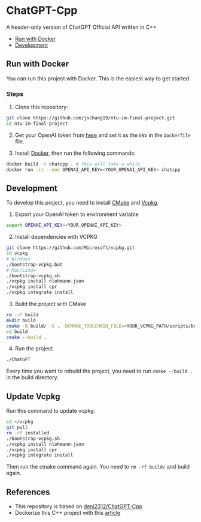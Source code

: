 
#  ChatGPT-Cpp
A header-only version of ChatGPT Official API written in C++

* [Run with Docker](#run-with-docker)
* [Development](#development)

## Run with Docker

You can run this project with Docker. This is the easiest way to get started.

### Steps

1. Clone this repository:
```bash
git clone https://github.com/jschang19/ntu-im-final-project.git
cd ntu-im-final-project
```

2. Get your OpenAI token from [here](https://platform.openai.com/) and set it as the `ENV` in the `Dockerfile` file.

3. Install [Docker](https://www.docker.com/products/docker-desktop/), then run the following commands:

```bash
docker build -t chatcpp . # this will take a while
docker run -it --env OPENAI_API_KEY=<YOUR_OPENAI_API_KEY> chatcpp
```

## Development

To develop this project, you need to install [CMake](https://cmake.org/download/) and [Vcpkg](https://github.com/microsoft/vcpkg).

1. Export your OpenAI token to environment variable
```bash
export OPENAI_API_KEY=<YOUR_OPENAI_API_KEY>
```

2. Install dependencies with VCPKG
 ```bash
git clone https://github.com/Microsoft/vcpkg.git
cd vcpkg
# Windows
./bootstrap-vcpkg.bat
# Mac/Linux
./bootstrap-vcpkg.sh
./vcpkg install nlohmann-json
./vcpkg install cpr
./vcpkg integrate install
```  

3. Build the project with CMake
```bash
rm -rf build
mkdir build
cmake -B build/ -S . -DCMAKE_TOOLCHAIN_FILE=<YOUR_VCPKG_PATH/scripts/buildsystems/vcpkg.cmake>
cd build
cmake --build .
```  

4. Run the project
```bash
./ChatGPT
```

Every time you want to rebuild the project, you need to run `cmake --build .` in the build directory.

## Update Vcpkg
Run this command to update vcpkg:
```bash
cd ~/vcpkg
git pull
rm -rf installed
./bootstrap-vcpkg.sh
./vcpkg install nlohmann-json
./vcpkg install cpr
./vcpkg integrate install
```

Then run the cmake command again. You need to `rm -rf build/` and build again.

## References
- This repository is based on [deni2312/ChatGPT-Cpp](https://github.com/deni2312/ChatGPT-Cpp)
- Dockerize this C++ project with this [article](https://medium.com/codex/a-practical-guide-to-containerize-your-c-application-with-docker-50abb197f6d4)